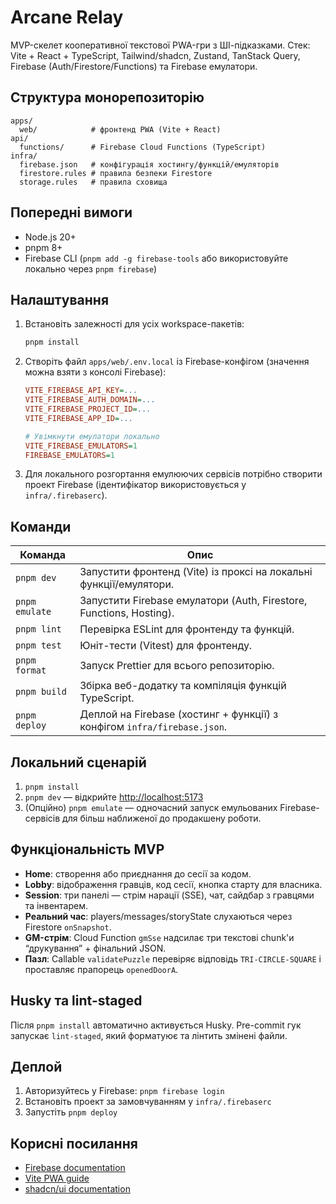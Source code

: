 # Arcane Relay

MVP-скелет кооперативної текстової PWA-гри з ШІ-підказками. Стек: Vite + React + TypeScript, Tailwind/shadcn, Zustand, TanStack Query, Firebase (Auth/Firestore/Functions) та Firebase емулатори.

## Структура монорепозиторію

```
apps/
  web/            # фронтенд PWA (Vite + React)
api/
  functions/      # Firebase Cloud Functions (TypeScript)
infra/
  firebase.json   # конфігурація хостингу/функцій/емуляторів
  firestore.rules # правила безпеки Firestore
  storage.rules   # правила сховища
```

## Попередні вимоги

- Node.js 20+
- pnpm 8+
- Firebase CLI (`pnpm add -g firebase-tools` або використовуйте локально через `pnpm firebase`)

## Налаштування

1. Встановіть залежності для усіх workspace-пакетів:
   ```bash
   pnpm install
   ```
2. Створіть файл `apps/web/.env.local` із Firebase-конфігом (значення можна взяти з консолі Firebase):

   ```ini
   VITE_FIREBASE_API_KEY=...
   VITE_FIREBASE_AUTH_DOMAIN=...
   VITE_FIREBASE_PROJECT_ID=...
   VITE_FIREBASE_APP_ID=...

   # Увімкнути емулатори локально
   VITE_FIREBASE_EMULATORS=1
   FIREBASE_EMULATORS=1
   ```

3. Для локального розгортання емулюючих сервісів потрібно створити проект Firebase (ідентифікатор використовується у `infra/.firebaserc`).

## Команди

| Команда        | Опис                                                                     |
| -------------- | ------------------------------------------------------------------------ |
| `pnpm dev`     | Запустити фронтенд (Vite) із проксі на локальні функції/емулятори.       |
| `pnpm emulate` | Запустити Firebase емулатори (Auth, Firestore, Functions, Hosting).      |
| `pnpm lint`    | Перевірка ESLint для фронтенду та функцій.                               |
| `pnpm test`    | Юніт-тести (Vitest) для фронтенду.                                       |
| `pnpm format`  | Запуск Prettier для всього репозиторію.                                  |
| `pnpm build`   | Збірка веб-додатку та компіляція функцій TypeScript.                     |
| `pnpm deploy`  | Деплой на Firebase (хостинг + функції) з конфігом `infra/firebase.json`. |

## Локальний сценарій

1. `pnpm install`
2. `pnpm dev` — відкрийте [http://localhost:5173](http://localhost:5173)
3. (Опційно) `pnpm emulate` — одночасний запуск емульованих Firebase-сервісів для більш наближеної до продакшену роботи.

## Функціональність MVP

- **Home**: створення або приєднання до сесії за кодом.
- **Lobby**: відображення гравців, код сесії, кнопка старту для власника.
- **Session**: три панелі — стрім нарації (SSE), чат, сайдбар з гравцями та інвентарем.
- **Реальний час**: players/messages/storyState слухаються через Firestore `onSnapshot`.
- **GM-стрім**: Cloud Function `gmSse` надсилає три текстові chunk'и “друкування” + фінальний JSON.
- **Пазл**: Callable `validatePuzzle` перевіряє відповідь `TRI-CIRCLE-SQUARE` і проставляє прапорець `openedDoorA`.

## Husky та lint-staged

Після `pnpm install` автоматично активується Husky. Pre-commit гук запускає `lint-staged`, який форматуює та лінтить змінені файли.

## Деплой

1. Авторизуйтесь у Firebase: `pnpm firebase login`
2. Встановіть проект за замовчуванням у `infra/.firebaserc`
3. Запустіть `pnpm deploy`

## Корисні посилання

- [Firebase documentation](https://firebase.google.com/docs)
- [Vite PWA guide](https://vitejs.dev/guide/)
- [shadcn/ui documentation](https://ui.shadcn.com/)
